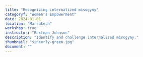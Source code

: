 ```yaml
---
title: "Recognizing internalized misogyny"
categoryf: "Women's Empowerment"
date: 2024-01-01
location: "Marrakech"
workshop: true
instructor: "Eastman Johnson"
description: "Identify and challenge internalized misogyny."
thumbnail: "sincerly-green.jpg"
document: ""
---
```

